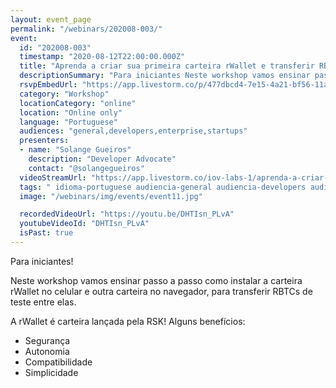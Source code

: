 ```yaml
---
layout: event_page
permalink: "/webinars/202008-003/"
event:
  id: "202008-003"
  timestamp: "2020-08-12T22:00:00.000Z"
  title: "Aprenda a criar sua primeira carteira rWallet e transferir RBTCs entre carteiras"
  descriptionSummary: "Para iniciantes Neste workshop vamos ensinar passo a passo como instalar a carteira rWallet no celular e outra carteira no navegador, para …"
  rsvpEmbedUrl: "https://app.livestorm.co/p/477dbcd4-7e15-4a21-bf56-11a6155fcc1a/form"
  category: "Workshop"
  locationCategory: "online"
  location: "Online only"
  language: "Portuguese"
  audiences: "general,developers,enterprise,startups"
  presenters:
  - name: "Solange Gueiros"
    description: "Developer Advocate"
    contact: "@solangegueiros"
  videoStreamUrl: "https://app.livestorm.co/iov-labs-1/aprenda-a-criar-sua-primeira-carteira-rwallet"
  tags: " idioma-portuguese audiencia-general audiencia-developers audiencia-enterprise audiencia-startups"
  image: "/webinars/img/events/event11.jpg"

  recordedVideoUrl: "https://youtu.be/DHTIsn_PLvA"
  youtubeVideoId: "DHTIsn_PLvA"
  isPast: true
---
```



Para iniciantes!

Neste workshop vamos ensinar passo a passo como instalar a carteira rWallet no celular e outra carteira no navegador, para transferir RBTCs de teste entre elas.

A rWallet é carteira lançada pela RSK!
Alguns benefícios:
- Segurança
- Autonomia
- Compatibilidade
- Simplicidade

